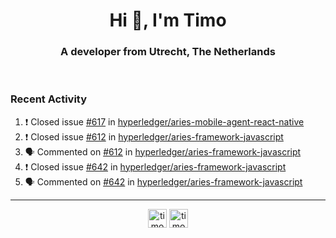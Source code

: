 <h1 align="center">Hi 👋, I'm Timo</h1>
<h3 align="center">A developer from Utrecht, The Netherlands</h3>
<br/>
<!-- https://github.com/rahuldkjain/github-profile-readme-generator --!>

<!--  <p align="left"><img src="https://github-readme-stats.vercel.app/api?username=timoglastra&show_icons=true&count_private=true&" alt="timoglastra" /></p> --!>

<!--
Github language stats
<p align="left"><img src="https://github-readme-stats.vercel.app/api/top-langs/?username=timoglastra&layout=compact" alt="timoglastra" /><p>
-->

<!-- Codestats language stats -->
<!-- <p align="left"><img src="https://codestats-readme.vercel.app/api/top-langs/?username=timoglastra&layout=compact&language_count=12" alt="timoglastra" /><p>    --!>
  
<h3>Recent Activity</h3>

<!--START_SECTION:activity-->
1. ❗️ Closed issue [#617](https://github.com/hyperledger/aries-mobile-agent-react-native/issues/617) in [hyperledger/aries-mobile-agent-react-native](https://github.com/hyperledger/aries-mobile-agent-react-native)
2. ❗️ Closed issue [#612](https://github.com/hyperledger/aries-framework-javascript/issues/612) in [hyperledger/aries-framework-javascript](https://github.com/hyperledger/aries-framework-javascript)
3. 🗣 Commented on [#612](https://github.com/hyperledger/aries-framework-javascript/issues/612) in [hyperledger/aries-framework-javascript](https://github.com/hyperledger/aries-framework-javascript)
4. ❗️ Closed issue [#642](https://github.com/hyperledger/aries-framework-javascript/issues/642) in [hyperledger/aries-framework-javascript](https://github.com/hyperledger/aries-framework-javascript)
5. 🗣 Commented on [#642](https://github.com/hyperledger/aries-framework-javascript/issues/642) in [hyperledger/aries-framework-javascript](https://github.com/hyperledger/aries-framework-javascript)
<!--END_SECTION:activity-->

---

<p align="center">
<a href="https://twitter.com/timoglastra" target="blank"><img align="center" src="https://cdn.jsdelivr.net/npm/simple-icons@3.0.1/icons/twitter.svg" alt="timoglastra" height="30" width="30" /></a>
<a href="https://linkedin.com/in/timoglastra" target="blank"><img align="center" src="https://cdn.jsdelivr.net/npm/simple-icons@3.0.1/icons/linkedin.svg" alt="timoglastra" height="30" width="30" /></a>
</p>



